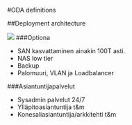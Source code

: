#ODA definitions

##Deployment architecture

![](http://www.plantuml.com/plantuml/proxy?src=https://raw.githubusercontent.com/omahoito/definitions/master/deployment.MD?9)
###Optiona 
- SAN kasvattaminen ainakin 100T asti.
- NAS low tier 
- Backup
- Palomuuri, VLAN ja Loadbalancer

###Asiantuntijapalvelut
- Sysadmin palvelut 24/7
- Ylläpitoasiantuntija t&m
- Konesaliasiantuntija/arkkitehti t&m
